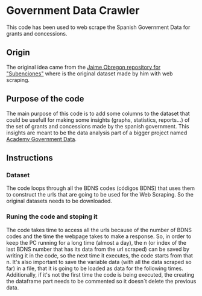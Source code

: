 # Government Data Crawler

This code has been used to web scrape the Spanish Government Data for grants and concessions.

## Origin

The original idea came from the [Jaime Obregon repository for "Subenciones"](https://github.com/JaimeObregon/subvenciones) where is the original dataset made by him with web scraping. 

## Purpose of the code

The main purpose of this code is to add some columns to the dataset that could be usefull for making some insights (graphs, statistics, reports...) of the set of grants and concessions made by the spanish government. This insights are meant to be the data analysis part of a bigger project named [Academy Government Data](https://github.com/empathyco/academy-government-data).


## Instructions

### Dataset

The code loops through all the BDNS codes (códigos BDNS) that uses them to construct the urls that are going to be used for the Web Scraping. So the original datasets needs to be downloaded.

### Runing the code and stoping it

The code takes time to access all the urls because of the number of BDNS codes and the time the webpage takes to make a response. So, in order to keep the PC running for a long time (almost a day), the n (or index of the last BDNS number that has its data from the url scraped) can be saved by writing it in the code, so the next time it executes, the code starts from that n. It's also important to save the variable data (with all the data scraped so far) in a file, that it is going to be loaded as data for the following times. Additionally, if it's not the first time the code is being executed, the creating the dataframe part needs to be commented so it doesn´t delete the previous data.

